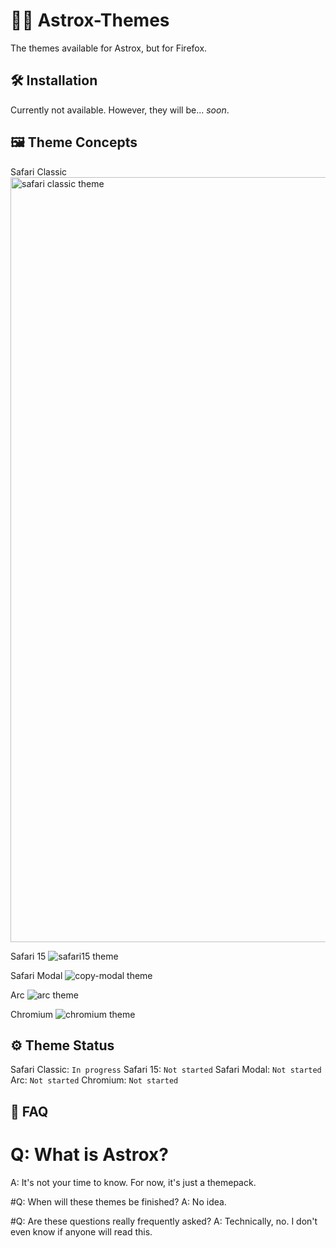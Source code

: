 # 👨‍🚀 Astrox-Themes
The themes available for Astrox, but for Firefox.

## 🛠️ Installation
Currently not available. However, they will be... _soon_.

## 🖼️ Theme Concepts
Safari Classic
<img width="1224" alt="safari classic theme" src="https://github.com/SamFrox/Astrox-Themes/assets/108837401/d7966a29-7a14-4b1a-998d-4652fd26b3bf">

Safari 15
![safari15 theme](https://github.com/SamFrox/Astrox-Themes/assets/108837401/df75ec0b-8d7e-4693-b21f-27ef7104224d)

Safari Modal
![copy-modal theme](https://github.com/SamFrox/Astrox-Themes/assets/108837401/07aef9b4-d734-480b-b45b-fcc4b6d98ee1)

Arc
![arc theme](https://github.com/SamFrox/Astrox-Themes/assets/108837401/366a7373-0e66-4337-837b-3b8d0b418452)


Chromium
![chromium theme](https://github.com/SamFrox/Astrox-Themes/assets/108837401/4cbe5171-91dc-434a-9a3f-081934a5398b)


## ⚙️ Theme Status
Safari Classic: `In progress`
Safari 15: `Not started`
Safari Modal: `Not started`
Arc: `Not started`
Chromium: `Not started`

## 💬 FAQ
# Q: What is Astrox?
A: It's not your time to know. For now, it's just a themepack.

#Q: When will these themes be finished?
A: No idea.

#Q: Are these questions really frequently asked?
A: Technically, no. I don't even know if anyone will read this.
